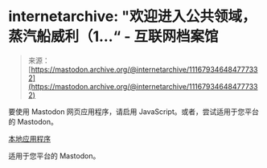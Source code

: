 <!--yml

category: 未分类

date: 2024年05月27日 14:25:06

-->

# internetarchive: "欢迎进入公共领域，蒸汽船威利（1…“ - 互联网档案馆

> 来源：[https://mastodon.archive.org/@internetarchive/111679346484777332](https://mastodon.archive.org/@internetarchive/111679346484777332)

要使用 Mastodon 网页应用程序，请启用 JavaScript。或者，尝试适用于您平台的 Mastodon。

[本地应用程序](https://joinmastodon.org/apps)

适用于您平台的 Mastodon。
